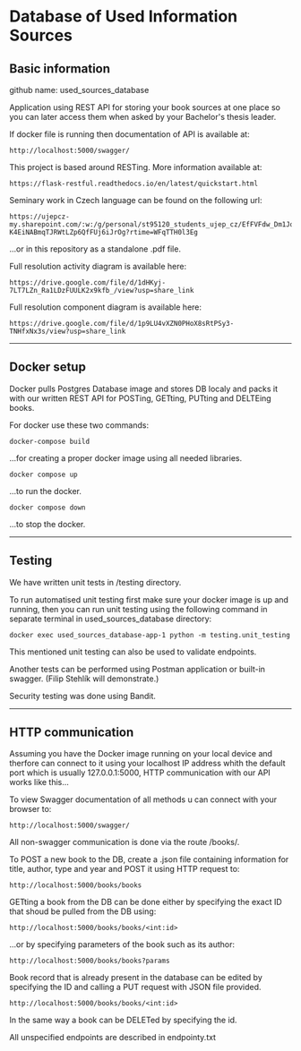 # Database of Used Information Sources

## Basic information

github name: used_sources_database

Application using REST API for storing your book sources at one place so you can later access them when asked by your Bachelor's thesis leader.

If docker file is running then documentation of API is available at:
```url
http://localhost:5000/swagger/
```

This project is based around RESTing. More information available at:
```url
https://flask-restful.readthedocs.io/en/latest/quickstart.html
```

Seminary work in Czech language can be found on the following url:
```url
https://ujepcz-my.sharepoint.com/:w:/g/personal/st95120_students_ujep_cz/EfFVFdw_Dm1JqCZ5-K4EiNABmqTJRWtLZp6QfFUj6iJrOg?rtime=WFqTTH0l3Eg
```
...or in this repository as a standalone .pdf file.

Full resolution activity diagram is available here:
```url
https://drive.google.com/file/d/1dHKyj-7LT7LZn_Ra1LDzFUULK2x9kfb_/view?usp=share_link
```

Full resolution component diagram is available here:
```url
https://drive.google.com/file/d/1p9LU4vXZN0PHoX8sRtPSy3-TNHfxNx3s/view?usp=share_link
```

---------------------------------------------------------

## Docker setup

Docker pulls Postgres Database image and stores DB localy and packs it with our written REST API for POSTing, GETting, PUTting and DELTEing books.

For docker use these two commands:

```shell
docker-compose build
```
...for creating a proper docker image using all needed libraries.

```shell
docker compose up
```
...to run the docker. 

```shell
docker compose down
```
...to stop the docker. 

---------------------------------------------------------

## Testing

We have written unit tests in /testing directory.

To run automatised unit testing first make sure your docker image is up and running, then you can run unit testing using the following command in separate terminal in used_sources_database directory:

```shell
docker exec used_sources_database-app-1 python -m testing.unit_testing
```

This mentioned unit testing can also be used to validate endpoints.

Another tests can be performed using Postman application or built-in swagger. (Filip Stehlík will demonstrate.)

Security testing was done using Bandit.

---------------------------------------------------------

## HTTP communication

Assuming you have the Docker image running on your local device and therfore can connect to it using your localhost IP address whith the default port which is usually 127.0.0.1:5000, HTTP communication with our API works like this...

To view Swagger documentation of all methods u can connect with your browser to:
```url
http://localhost:5000/swagger/
```

All non-swagger communication is done via the route /books/.

To POST a new book to the DB, create a .json file containing information for title, author, type and year and POST it using HTTP request to:
```url
http://localhost:5000/books/books
```

GETting a book from the DB can be done either by specifying the exact ID that shoud be pulled from the DB using:
```url
http://localhost:5000/books/books/<int:id>
```
...or by specifying parameters of the book such as its author:
```url
http://localhost:5000/books/books?params
```

Book record that is already present in the database can be edited by specifying the ID and calling a PUT request with JSON file provided.
```url
http://localhost:5000/books/books/<int:id>
```

In the same way a book can be DELETed by specifying the id.

All unspecified endpoints are described in endpointy.txt